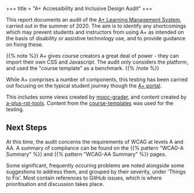 +++
title = "A+ Accessibility and Inclusive Design Audit"
+++

This report documents an audit of the [A+ Learning Management System](https://apluslms.github.io/), carried out in the summer of 2020. The aim is to identify any shortcomings which may prevent students and instructors from using A+ as intended on the basis of disability or assistive technology use, and to provide guidance on fixing these. 

{{% note %}}
A+ gives course creators a great deal of power - they can import their own CSS and Javascript. The audit only considers the platform, and used the "course template" as a benchmark.
{{% /note %}}

While A+ comprises a number of components, this testing has been carried out focusing on the typical student journey though the [A+ portal](https://github.com/apluslms/a-plus/).

This includes some views created by [mooc-grader](https://github.com/apluslms/mooc-grader), and content created by [a-plus-rst-tools](https://github.com/aalto-letech/a-plus-rst-tools/). Content from the [course-templates](https://github.com/apluslms/course-templates) was used for the testing. 

## Next Steps

At this time, the audit concerns the requirements of WCAG at levels A and AA. A summary of compliance can be found on the {{% pattern "WCAG-A Summary" %}} and {{% pattern "WCAG-AA Summary" %}} pages.

Some significant, frequently occuring problems are noted alongside some suggestions to address them, and grouped by their severity, under 'Things to Fix'. Most contain references to GitHub issues, which is where prioritisation and discussion takes place. 

